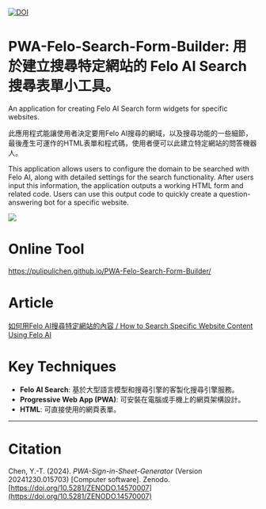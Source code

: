 [![DOI](https://zenodo.org/badge/909689364.svg)](https://doi.org/10.5281/zenodo.14570007)
# PWA-Felo-Search-Form-Builder: 用於建立搜尋特定網站的 Felo AI Search 搜尋表單小工具。
An application for creating Felo AI Search form widgets for specific websites.

此應用程式能讓使用者決定要用Felo AI搜尋的網域，以及搜尋功能的一些細節，最後產生可運作的HTML表單和程式碼，使用者便可以此建立特定網站的問答機器人。	

This application allows users to configure the domain to be searched with Felo AI, along with detailed settings for the search functionality. After users input this information, the application outputs a working HTML form and related code. Users can use this output code to quickly create a question-answering bot for a specific website.

![](https://blogger.googleusercontent.com/img/a/AVvXsEjg66de2DGcY-00eG98mQMUh9qj5VPqn8_s3-yAbG_-2CMJgtLgTIhljjCd9H1sVdiGKBBLstgl_3ah5jBrGzYGwptiMA7tPV2dt0stG0L6AJiNx3vSCDP2fCrKhnn2cOUHUYcKPlzPFm-OIM08E3HFLY-oTpxhyzeGdXrC7DBcytA87ZG2asaIMQ)

# Online Tool

https://pulipulichen.github.io/PWA-Felo-Search-Form-Builder/

# Article

[如何用Felo AI搜尋特定網站的內容 / How to Search Specific Website Content Using Felo AI](https://blog.pulipuli.info/2025/01/how-to-search-specific-website-content-using-felo-ai.html)

# Key Techniques


- **Felo AI Search**: 基於大型語言模型和搜尋引擎的客製化搜尋引擎服務。
- **Progressive Web App (PWA)**: 可安裝在電腦或手機上的網頁架構設計。
- **HTML**: 可直接使用的網頁表單。

----

# Citation

Chen, Y.-T. (2024). *PWA-Sign-in-Sheet-Generator* (Version 20241230.015703) [Computer software]. Zenodo. [https://doi.org/10.5281/ZENODO.14570007](https://doi.org/10.5281/ZENODO.14570007)